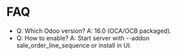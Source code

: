 # FAQ

- Q: Which Odoo version? A: 16.0 (OCA/OCB packaged).
- Q: How to enable? A: Start server with --addon sale_order_line_sequence or install in UI.
